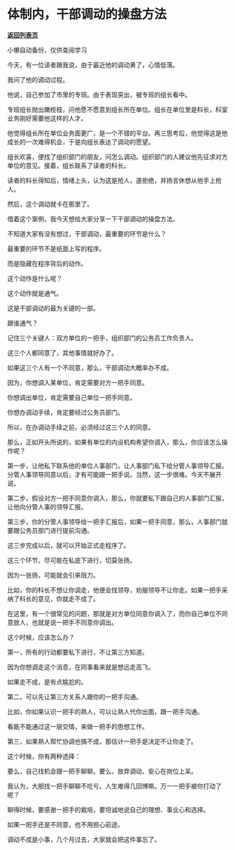 # 体制内，干部调动的操盘方法

[**返回列表页**](/gzh/费曼的小茶馆)

小懒自动备份，仅供查阅学习

今天，有一位读者跟我说，由于最近他的调动黄了，心情低落。

  

我问了他的调动过程。

  

他说，自己参加了市里的专班。由于表现突出，被专班的组长看中。

  

专班组长抛出橄榄枝，问他愿不愿意到组长所在单位。组长在单位里是科长，科室业务刚好需要他这样的人才。

  

他觉得组长所在单位业务面更广，是一个不错的平台。再三思考后，他觉得这是他成长的一次难得机会，于是向组长表达了调动的愿望。

  

组长欢喜，便找了组织部门的朋友，问怎么调动。组织部门的人建议他先征求对方单位的意见。接着，组长联系了读者的科长。

  

读者的科长得知后，情绪上头，认为这是抢人，遂拒绝，并扬言休想从他手上抢人。

  

然后，这个调动就卡在那里了。

  

借着这个案例，我今天想给大家分享一下干部调动的操盘方法。

  

不知道大家有没有想过，干部调动，最重要的环节是什么？

  

最重要的环节不是纸面上写的程序。

  

而是隐藏在程序背后的动作。

  

这个动作是什么呢？

  

这个动作就是通气。

  

这是干部调动的最为关键的一部。

  

跟谁通气？

  

记住三个关键人：双方单位的一把手，组织部门的公务员工作负责人。

  

这三个人都同意了，其他事情就好办了。

  

如果这三个人有一个不同意，那么，干部调动大概率办不成。

  

因为，你想调入某单位，肯定需要对方一把手同意。

  

你想调出单位，肯定需要自己单位一把手同意。

  

你想办调动手续，肯定要经过公务员部门。

  

所以，在办调动手续之前，必须经过这三个人的同意。

  

那么，正如开头所说的，如果有单位的内设机构希望你调入，那么，你应该怎么操作呢？

  

第一步，让他私下联系他的单位人事部门，让人事部门私下给分管人事领导汇报。分管人事领导同意以后，才有可能跟一把手说。当然，这一步很难。今天不展开说。

  

  

第二步，假设对方一把手同意你调入，那么，你就要私下跟自己的人事部门汇报，让他向分管人事的领导汇报。

  

第三步，你的分管人事领导给一把手汇报后，如果一把手同意，那么，人事部门就要跟公务员部门进行提前沟通。

  

这三步完成以后，就可以开始正式走程序了。

  

这三个环节，尽可能在私底下进行，切莫张扬。

  

因为一张扬，可能就会引来阻力。

  

比如，你的科长不想让你调走，他便会找领导，劝服领导不让你走。如果一把手采纳了科长的意见，你就走不成了。

  

在这里，有一个很常见的问题，那就是对方单位同意你调入了，而你自己单位不同意放人，也就是说一把手不同意你调出。

  

这个时候，应该怎么办？

  

第一，所有的行动都要私下进行，不让第三方知道。

  

因为你想调走这个消息，在同事看来就是想远走高飞。

  

如果走不成，是有点尴尬的。

  

第二，可以先让第三方关系人跟你的一把手沟通。

  

比如，你如果认识一把手的熟人，可以让熟人代你出面，跟一把手沟通。

  

看能不能通过这一层交情，来做一把手的思想工作。

  

第三，如果熟人帮忙协调也搞不成，那估计一把手是决定不让你走了。

  

这个时候，你有两种选择：

  

要么，自己找机会跟一把手聊聊。要么，放弃调动，安心在岗位上呆。

  

我认为，大胆找一把手聊聊不吃亏。人生难得几回博嘛。万一一把手被你打动了呢？

  

聊得时候，要感谢一把手的栽培，要坦诚地说自己的理想、事业心和选择。

  

如果一把手还是不同意，也不用担心前途。

  

调动不成是小事，几个月过去，大家就会把这件事忘了。

